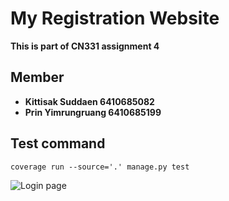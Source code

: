 # My Registration Website
__This is part of CN331 assignment 4__
## Member

- __Kittisak Suddaen 6410685082__
- __Prin Yimrungruang 6410685199__

## Test command
```coverage run --source='.' manage.py test ```

![Login page](img/test.png)

